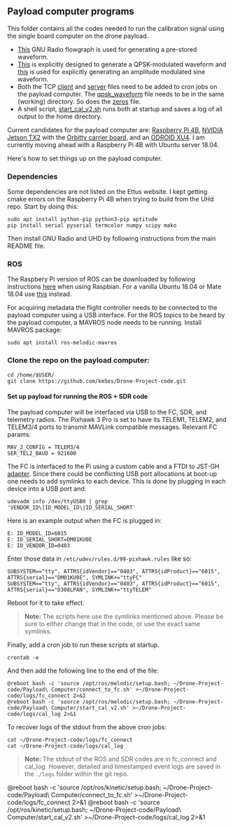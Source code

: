 ## Payload computer programs
This folder contains all the codes needed to run the calibration signal using the single board computer on the drone payload.
* [This](drone_pulse_tx_single_pol_save_file.grc) GNU Radio flowgraph is used for generating a pre-stored waveform.
* [This](generate_waveform_qpsk.grc) is explicitly designed to generate a QPSK-modulated waveform and [this](generate_waveform_sine) is used for explicitly generating an amplitude modulated sine waveform.
* Both the TCP [client](gr_cal_tcp_loopback_client.py) and [server](cal_sequence_tcp_server.py) files need to be added to cron jobs on the payload computer. The [qpsk_waveform](qpsk_Waveform) file needs to be in the same (working) directory. So does the [zeros](zeros) file.
* A shell script, [start_cal_v2.sh](start_cal_v2.sh) runs both at startup and saves a log of all output to the home directory.

Current candidates for the payload computer are: [Raspberry Pi 4B](https://www.raspberrypi.org/products/raspberry-pi-4-model-b/), [NVIDIA Jetson TX2](https://developer.nvidia.com/embedded/jetson-tx2) with the [Orbitty carrier board](http://connecttech.com/product/orbitty-carrier-for-nvidia-jetson-tx2-tx1/), and an [ODROID XU4](https://www.hardkernel.com/shop/odroid-xu4-special-price/). I am currently moving ahead with a Raspberry Pi 4B with Ubuntu server 18.04.

Here's how to set things up on the payload computer. 

### Dependencies
Some dependencies are not listed on the Ettus website. I kept getting cmake errors on the Raspberry Pi 4B when trying to build from the UHd repo. Start by doing this:
```
sudo apt install python-pip python3-pip aptitude
pip install serial pyserial termcolor numpy scipy mako
```
Then install GNU Radio and UHD by following instructions from the main README file.

### ROS
The Raspbery Pi version of ROS can be downloaded by following instructions [here][ROSberryPi_link] when using Raspbian. For a vanilla Ubuntu 18.04 or Mate 18.04 use [this][melodic_install] instead. 

For acquiring metadata the flight controller needs to be connected to the payload computer using a USB interface.
For the ROS topics to be heard by the payload computer, a MAVROS node needs to be running. Install MAVROS package:
```
sudo apt install ros-melodic-mavros
```

### Clone the repo on the payload computer:
```
cd /home/$USER/
git clone https://github.com/km5es/Drone-Project-code.git
```
#### Set up payload for running the ROS + SDR code
The payload computer will be interfaced via USB to the FC, SDR, and telemetry radios. The Pixhawk 3 Pro is set to have its TELEM1, TELEM2, and TELEM3/4 ports to transmit MAVLink compatible messages. Relevant FC params:
```
MAV_2_CONFIG = TELEM3/4
SER_TEL2_BAUD = 921600
```
The FC is interfaced to the Pi using a custom cable and a FTDI to JST-GH [adapter][]. Since there could be conflicting USB port allocations at boot-up one needs to add symlinks to each device. This is done by plugging in each device into a USB port and:
```
udevadm info /dev/ttyUSB0 | grep 'VENDOR_ID\|ID_MODEL_ID\|ID_SERIAL_SHORT'
```
Here is an example output when the FC is plugged in:
```
E: ID_MODEL_ID=6015
E: ID_SERIAL_SHORT=DM01KU0E
E: ID_VENDOR_ID=0403
```
Enter those data in `/etc/udev/rules.d/99-pixhawk.rules` like so:
```
SUBSYSTEM=="tty", ATTRS{idVendor}=="0403", ATTRS{idProduct}=="6015", ATTRS{serial}=="DM01KU0E", SYMLINK+="ttyFC"
SUBSYSTEM=="tty", ATTRS{idVendor}=="0403", ATTRS{idProduct}=="6015", ATTRS{serial}=="D308LPAN", SYMLINK+="ttyTELEM"
```
Reboot for it to take effect. 
>**Note:** The scripts here use the symlinks mentioned above. Please be sure to either change that in the code, or use the exact same symlinks.

Finally, add a cron job to run these scripts at startup.
```
crontab -e
```
And then add the following line to the end of the file:
```
@reboot bash -c 'source /opt/ros/melodic/setup.bash; ~/Drone-Project-code/Payload\ Computer/connect_to_fc.sh' >~/Drone-Project-code/logs/fc_connect 2>&1
@reboot bash -c 'source /opt/ros/melodic/setup.bash; ~/Drone-Project-code/Payload\ Computer/start_cal_v2.sh' >~/Drone-Project-code/logs/cal_log 2>&1
```
To recover logs of the stdout from the above cron jobs:
```
cat ~/Drone-Project-code/logs/fc_connect
cat ~/Drone-Project-code/logs/cal_log
```
>**Note:** The stdout of the ROS and SDR codes are in fc_connect and cal_log. However, detailed and timestamped event logs are saved in the `./logs` folder within the git repo.


[ROSberryPi_link]: http://wiki.ros.org/ROSberryPi/Installing%20ROS%20Melodic%20on%20the%20Raspberry%20Pi
[melodic_install]: http://wiki.ros.org/melodic/Installation/Ubuntu
[adapter]: https://store.mrobotics.io/USB-FTDI-Serial-to-JST-GH-p/mro-ftdi-jstgh01-mr.htm

@reboot bash -c 'source /opt/ros/kinetic/setup.bash; ~/Drone-Project-code/Payload\ Computer/connect_to_fc.sh' >~/Drone-Project-code/logs/fc_connect 2>&1
@reboot bash -c 'source /opt/ros/kinetic/setup.bash; ~/Drone-Project-code/Payload\ Computer/start_cal_v2.sh' >~/Drone-Project-code/logs/cal_log 2>&1
